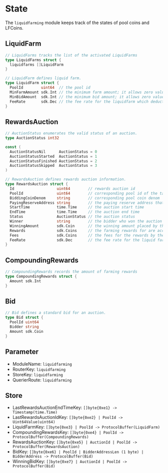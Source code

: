 <!-- order: 2 -->

# State

The `liquidfarming` module keeps track of the states of pool coins and LFCoins.

## LiquidFarm

```go
// LiquidFarms tracks the list of the activated LiquidFarms
type LiquidFarms struct {
  liquidfarms []LiquidFarm
}

// LiquidFarm defines liquid farm.
type LiquidFarm struct {
  PoolId        uint64  // the pool id
  MinFarmAmount sdk.Int // the minimum farm amount; it allows zero value
  MinBidAmount  sdk.Int // the minimum bid amount; it allows zero value
  FeeRate       sdk.Dec // the fee rate for the liquidfarm which deducts from auction winner's rewards
}
```

## RewardsAuction

```go
// AuctionStatus enumerates the valid status of an auction.
type AuctionStatus int32

const (
  AuctionStatusNil      AuctionStatus = 0
  AuctionStatusStarted  AuctionStatus = 1
  AuctionStatusFinished AuctionStatus = 2
  AuctionStatusSkipped  AuctionStatus = 3
)

// RewardsAuction defines rewards auction information.
type RewardsAuction struct {
  Id                   uint64        // rewards auction id
  PoolId               uint64        // corresponding pool id of the target liquid farm
  BiddingCoinDenom     string        // corresponding pool coin denom
  PayingReserveAddress string        // the paying reserve address that collects bidding coin placed by bidders
  StartTime            time.Time     // the auction start time
  EndTime              time.Time     // the auction end time
  Status               AuctionStatus // the auction status
  Winner               string        // the bidder who won the auction
  WinningAmount        sdk.Coin      // the winning amount placed by the winner
  Rewards              sdk.Coins     // the farming rewards for are accumulated every block
  Fees                 sdk.Coins     // the fees for the rewards by the fee rate
  FeeRate              sdk.Dec       // the fee rate for the liquid farm
}
```

## CompoundingRewards

```go
// CompoundingRewards records the amount of farming rewards
type CompoundingRewards struct {
  Amount sdk.Int
}
```

## Bid

```go
// Bid defines a standard bid for an auction.
type Bid struct {
  PoolId uint64
  Bidder string
  Amount sdk.Coin
}
```

## Parameter

- ModuleName: `liquidfarming`
- RouterKey: `liquidfarming`
- StoreKey: `liquidfarming`
- QuerierRoute: `liquidfarming`

## Store

- LastRewardsAuctionEndTimeKey: `[]byte{0xe1} -> Timestamp(time.Time)`
- LastRewardsAuctionIdKey: `[]byte{0xe2} | PoolId -> Uint64Value(uint64)`
- LiquidFarmKey: `[]byte{0xe3} | PoolId -> ProtocolBuffer(LiquidFarm)`
- CompoundingRewardsKey: `[]byte{0xe4} | PoolId -> ProtocolBuffer(CompoundingRewards)`
- RewardsAuctionKey: `[]byte{0xe5} | AuctionId | PoolId -> ProtocolBuffer(RewardsAuction)`
- BidKey: `[]byte{0xe6} | PoolId | BidderAddressLen (1 byte) | BidderAddress -> ProtocolBuffer(Bid)`
- WinningBidKey: `[]byte{0xe7} | AuctionId | PoolId -> ProtocolBuffer(Bid)`
